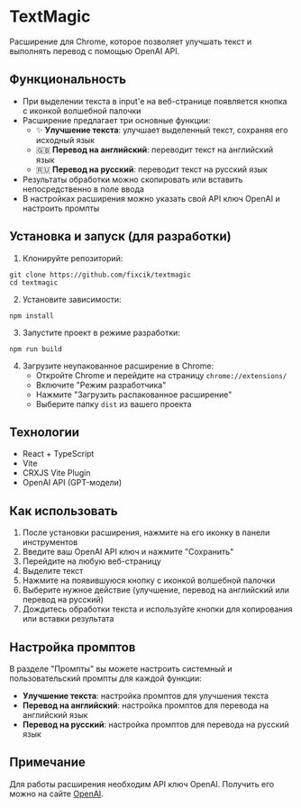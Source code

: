 # TextMagic

Расширение для Chrome, которое позволяет улучшать текст и выполнять перевод с помощью OpenAI API.

## Функциональность

- При выделении текста в input'e на веб-странице появляется кнопка с иконкой волшебной палочки
- Расширение предлагает три основные функции:
  - ✨ **Улучшение текста**: улучшает выделенный текст, сохраняя его исходный язык
  - 🇬🇧 **Перевод на английский**: переводит текст на английский язык
  - 🇷🇺 **Перевод на русский**: переводит текст на русский язык
- Результаты обработки можно скопировать или вставить непосредственно в поле ввода
- В настройках расширения можно указать свой API ключ OpenAI и настроить промпты

## Установка и запуск (для разработки)

1. Клонируйте репозиторий:

```
git clone https://github.com/fixcik/textmagic
cd textmagic
```

2. Установите зависимости:

```
npm install
```

3. Запустите проект в режиме разработки:

```
npm run build
```

4. Загрузите неупакованное расширение в Chrome:
   - Откройте Chrome и перейдите на страницу `chrome://extensions/`
   - Включите "Режим разработчика"
   - Нажмите "Загрузить распакованное расширение"
   - Выберите папку `dist` из вашего проекта

## Технологии

- React + TypeScript
- Vite
- CRXJS Vite Plugin
- OpenAI API (GPT-модели)

## Как использовать

1. После установки расширения, нажмите на его иконку в панели инструментов
2. Введите ваш OpenAI API ключ и нажмите "Сохранить"
3. Перейдите на любую веб-страницу
4. Выделите текст
5. Нажмите на появившуюся кнопку с иконкой волшебной палочки
6. Выберите нужное действие (улучшение, перевод на английский или перевод на русский)
7. Дождитесь обработки текста и используйте кнопки для копирования или вставки результата

## Настройка промптов

В разделе "Промпты" вы можете настроить системный и пользовательский промпты для каждой функции:

- **Улучшение текста**: настройка промптов для улучшения текста
- **Перевод на английский**: настройка промптов для перевода на английский язык
- **Перевод на русский**: настройка промптов для перевода на русский язык

## Примечание

Для работы расширения необходим API ключ OpenAI. Получить его можно на сайте [OpenAI](https://platform.openai.com/).
